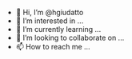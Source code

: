 - 👋 Hi, I’m @hgiudatto
- 👀 I’m interested in ...
- 🌱 I’m currently learning ...
- 💞️ I’m looking to collaborate on ...
- 📫 How to reach me ...

<!---
hgiudatto/hgiudatto is a ✨ special ✨ repository because its `README.md` (this file) appears on your GitHub profile.
You can click the Preview link to take a look at your changes.
--->
